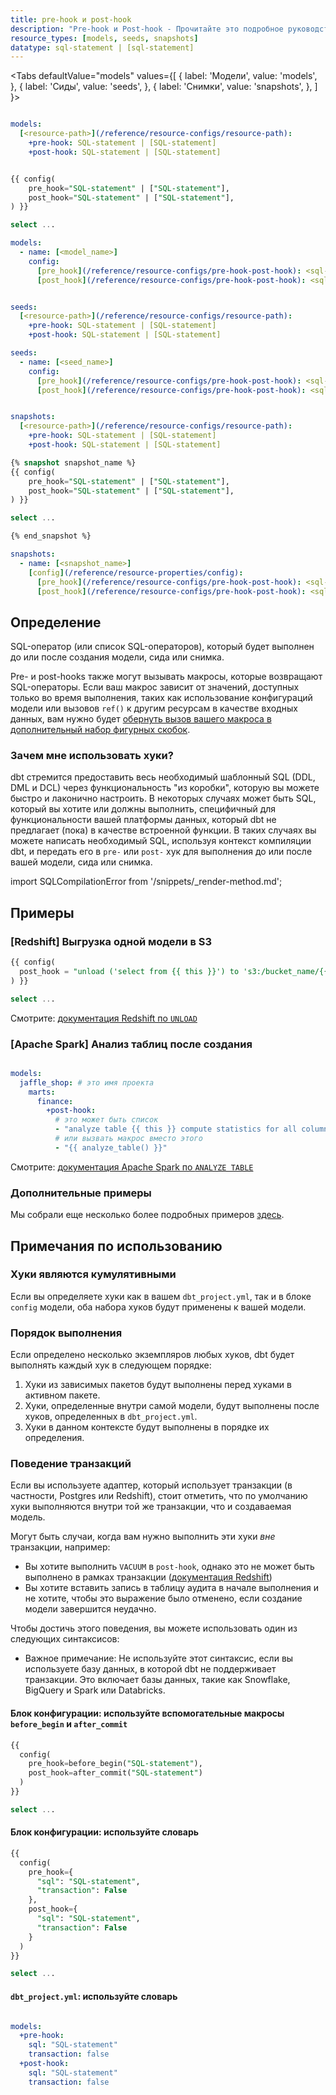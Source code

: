 ```yaml
---
title: pre-hook и post-hook
description: "Pre-hook и Post-hook - Прочитайте это подробное руководство, чтобы узнать о конфигурациях в dbt."
resource_types: [models, seeds, snapshots]
datatype: sql-statement | [sql-statement]
---
```


<Tabs
  defaultValue="models"
  values={[
    { label: 'Модели', value: 'models', },
    { label: 'Сиды', value: 'seeds', },
    { label: 'Снимки', value: 'snapshots', },
  ]
}>

<TabItem value="models">

<Snippet path="post-and-pre-hooks-sql-statement" /> 

<File name='dbt_project.yml'>

```yml

models:
  [<resource-path>](/reference/resource-configs/resource-path):
    +pre-hook: SQL-statement | [SQL-statement]
    +post-hook: SQL-statement | [SQL-statement]

```

</File>

<File name='models/<model_name>.sql'>

```sql

{{ config(
    pre_hook="SQL-statement" | ["SQL-statement"],
    post_hook="SQL-statement" | ["SQL-statement"],
) }}

select ...

```

</File>

<File name='models/properties.yml'>

```yml
models:
  - name: [<model_name>]
    config:
      [pre_hook](/reference/resource-configs/pre-hook-post-hook): <sql-statement> | [<sql-statement>]
      [post_hook](/reference/resource-configs/pre-hook-post-hook): <sql-statement> | [<sql-statement>]
```

</File>

</TabItem>

<TabItem value="seeds">

<Snippet path="post-and-pre-hooks-sql-statement" /> 

<File name='dbt_project.yml'>

```yml

seeds:
  [<resource-path>](/reference/resource-configs/resource-path):
    +pre-hook: SQL-statement | [SQL-statement]
    +post-hook: SQL-statement | [SQL-statement]

```

</File>

<File name='seeds/properties.yml'>

```yml
seeds:
  - name: [<seed_name>]
    config:
      [pre_hook](/reference/resource-configs/pre-hook-post-hook): <sql-statement> | [<sql-statement>]
      [post_hook](/reference/resource-configs/pre-hook-post-hook): <sql-statement> | [<sql-statement>]
```

</File>

</TabItem>

<TabItem value="snapshots">

<Snippet path="post-and-pre-hooks-sql-statement" /> 

<File name='dbt_project.yml'>

```yml

snapshots:
  [<resource-path>](/reference/resource-configs/resource-path):
    +pre-hook: SQL-statement | [SQL-statement]
    +post-hook: SQL-statement | [SQL-statement]

```

</File>

<VersionBlock lastVersion="1.8">

<File name='snapshots/<filename>.sql'>

```sql
{% snapshot snapshot_name %}
{{ config(
    pre_hook="SQL-statement" | ["SQL-statement"],
    post_hook="SQL-statement" | ["SQL-statement"],
) }}

select ...

{% end_snapshot %}

```

</File>
</VersionBlock>

<File name='snapshots/snapshot.yml'>

```yml
snapshots:
  - name: [<snapshot_name>]
    [config](/reference/resource-properties/config):
      [pre_hook](/reference/resource-configs/pre-hook-post-hook): <sql-statement> | [<sql-statement>]
      [post_hook](/reference/resource-configs/pre-hook-post-hook): <sql-statement> | [<sql-statement>]
```

</File>

</TabItem>

</Tabs>

## Определение
SQL-оператор (или список SQL-операторов), который будет выполнен до или после создания модели, сида или снимка.

Pre- и post-hooks также могут вызывать макросы, которые возвращают SQL-операторы. Если ваш макрос зависит от значений, доступных только во время выполнения, таких как использование конфигураций модели или вызовов `ref()` к другим ресурсам в качестве входных данных, вам нужно будет [обернуть вызов вашего макроса в дополнительный набор фигурных скобок](/best-practices/dont-nest-your-curlies#an-exception).

### Зачем мне использовать хуки?

dbt стремится предоставить весь необходимый шаблонный SQL (DDL, DML и DCL) через функциональность "из коробки", которую вы можете быстро и лаконично настроить. В некоторых случаях может быть SQL, который вы хотите или должны выполнить, специфичный для функциональности вашей платформы данных, который dbt не предлагает (пока) в качестве встроенной функции. В таких случаях вы можете написать необходимый SQL, используя контекст компиляции dbt, и передать его в `pre-` или `post-` хук для выполнения до или после вашей модели, сида или снимка.

import SQLCompilationError from '/snippets/_render-method.md';

<SQLCompilationError />

## Примеры

### [Redshift] Выгрузка одной модели в S3

<File name='model.sql'>

```sql
{{ config(
  post_hook = "unload ('select from {{ this }}') to 's3:/bucket_name/{{ this }}"
) }}

select ...
```

</File>

Смотрите: [документация Redshift по `UNLOAD`](https://docs.aws.amazon.com/redshift/latest/dg/r_UNLOAD.html)

### [Apache Spark] Анализ таблиц после создания

<File name='dbt_project.yml'>

```yml

models:
  jaffle_shop: # это имя проекта
    marts:
      finance:
        +post-hook:
          # это может быть список
          - "analyze table {{ this }} compute statistics for all columns"
          # или вызвать макрос вместо этого
          - "{{ analyze_table() }}"
```

Смотрите: [документация Apache Spark по `ANALYZE TABLE`](https://spark.apache.org/docs/latest/sql-ref-syntax-aux-analyze-table.html)

</File>

### Дополнительные примеры
Мы собрали еще несколько более подробных примеров [здесь](/docs/build/hooks-operations#additional-examples).

## Примечания по использованию
### Хуки являются кумулятивными
Если вы определяете хуки как в вашем `dbt_project.yml`, так и в блоке `config` модели, оба набора хуков будут применены к вашей модели.

### Порядок выполнения
Если определено несколько экземпляров любых хуков, dbt будет выполнять каждый хук в следующем порядке:
1. Хуки из зависимых пакетов будут выполнены перед хуками в активном пакете.
2. Хуки, определенные внутри самой модели, будут выполнены после хуков, определенных в `dbt_project.yml`.
3. Хуки в данном контексте будут выполнены в порядке их определения.

### Поведение транзакций
Если вы используете адаптер, который использует транзакции (в частности, Postgres или Redshift), стоит отметить, что по умолчанию хуки выполняются внутри той же транзакции, что и создаваемая модель.

Могут быть случаи, когда вам нужно выполнить эти хуки _вне_ транзакции, например:
* Вы хотите выполнить `VACUUM` в `post-hook`, однако это не может быть выполнено в рамках транзакции ([документация Redshift](https://docs.aws.amazon.com/redshift/latest/dg/r_VACUUM_command.html#r_VACUUM_usage_notes))
* Вы хотите вставить запись в таблицу аудита <Term id="table" /> в начале выполнения и не хотите, чтобы это выражение было отменено, если создание модели завершится неудачно.

Чтобы достичь этого поведения, вы можете использовать один из следующих синтаксисов:
  - Важное примечание: Не используйте этот синтаксис, если вы используете базу данных, в которой dbt не поддерживает транзакции. Это включает базы данных, такие как Snowflake, BigQuery и Spark или Databricks.

<Tabs>
<TabItem value="beforebegin" label="Используйте before_begin и after_commit">

#### Блок конфигурации: используйте вспомогательные макросы `before_begin` и `after_commit`

<File name='models/<modelname>.sql'>

```sql
{{
  config(
    pre_hook=before_begin("SQL-statement"),
    post_hook=after_commit("SQL-statement")
  )
}}

select ...

```

</File>
</TabItem>

<TabItem value="dictionary" label="Используйте словарь">

#### Блок конфигурации: используйте словарь
<File name='models/<modelname>.sql'>

```sql
{{
  config(
    pre_hook={
      "sql": "SQL-statement",
      "transaction": False
    },
    post_hook={
      "sql": "SQL-statement",
      "transaction": False
    }
  )
}}

select ...

```

</File>

</TabItem>

<TabItem value="dbt_project.yml" label="Используйте dbt_project.yml">

#### `dbt_project.yml`: используйте словарь

<File name='dbt_project.yml'>

```yml

models:
  +pre-hook:
    sql: "SQL-statement"
    transaction: false
  +post-hook:
    sql: "SQL-statement"
    transaction: false

```

</File>
</TabItem>
</Tabs>